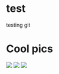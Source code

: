 # test
testing git
# Cool pics
![](https://picsum.photos/500)
![](https://picsum.photos/500)
![](https://picsum.photos/500)
